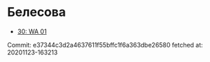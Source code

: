 # Белесова
- [30: WA 01](30.md)

Commit: e37344c3d2a4637611f55bffc1f6a363dbe26580
 fetched at: 20201123-163213
